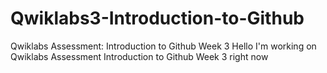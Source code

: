# Qwiklabs3-Introduction-to-Github
Qwiklabs Assessment: Introduction to Github Week 3
Hello I'm working on Qwiklabs Assessment Introduction to Github Week 3 right now

